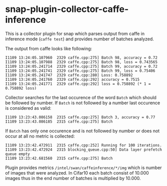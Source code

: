 # snap-plugin-collector-caffe-inference

This is a collector plugin for snap which parses output from caffe in inference
mode (`caffe test`) and provides number of batches analyzed.

The output from caffe looks like following:
```
I1109 13:24:05.107960  2329 caffe.cpp:275] Batch 98, accuracy = 0.72
I1109 13:24:05.107988  2329 caffe.cpp:275] Batch 98, loss = 0.743565
I1109 13:24:05.241714  2329 caffe.cpp:275] Batch 99, accuracy = 0.72
I1109 13:24:05.241741  2329 caffe.cpp:275] Batch 99, loss = 0.75406
I1109 13:24:05.241747  2329 caffe.cpp:280] Loss: 0.758892
I1109 13:24:05.241760  2329 caffe.cpp:292] accuracy = 0.7515
I1109 13:24:05.241771  2329 caffe.cpp:292] loss = 0.758892 (* 1 = 0.758892 loss)
```
Collector searches for the last occurence of the word `Batch` which should be
followed by number. If `Batch` is not followed by a number last occurence is 
considered as valid:
```
I1109 13:23:43.086158  2315 caffe.cpp:275] Batch 3, accuracy = 0.77
I1109 13:23:43.086185  2315 caffe.cpp:275] Batch
```
If `Batch` has only one occurence and is not followed by number or does not
occur at all no metric is collected:
```
I1109 13:23:42.472911  2315 caffe.cpp:252] Running for 100 iterations.
I1109 13:23:42.472924  2315 blocking_queue.cpp:50] Data layer prefetch queue empty
I1109 13:23:42.681560  2315 caffe.cpp:275] Batch
```

Plugin provides metrics `/intel/swan/caffeinference/*/img` which is number of
images that were analyzed. In Cifar10 each batch consist of 10.000 images thus
in the end number of batches is multiplied by 10.000.
